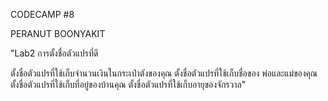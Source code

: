 CODECAMP #8

PERANUT BOONYAKIT

"Lab2 การตั้งชื่อตัวแปรที่ดี

ตั้งชื่อตัวแปรที่ใช้เก็บจำนวนเงินในกระเป๋าตังของคุณ
ตั้งชื่อตัวแปรที่ใช้เก็บชื่อของ พ่อและแม่ของคุณ
ตั้งชื่อตัวแปรที่ใช้เก็บที่อยู่ของบ้านคุณ
ตั้งชื่อตัวแปรที่ใช้เก็บอายุของจักรวาล"
